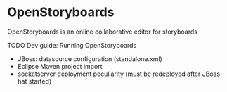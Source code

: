 OpenStoryboards
===============

OpenStoryboards is an online collaborative editor for storyboards


TODO Dev guide:
Running OpenStoryboards
 - JBoss: datasource configuration (standalone.xml)
 - Eclipse Maven project import
 - socketserver deployment peculiarity (must be redeployed after JBoss hat started)